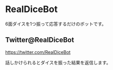# RealDiceBot

6面ダイスを1つ振って応答するだけのボットです。

## Twitter@RealDiceBot

https://twitter.com/RealDiceBot

話しかけられるとダイスを振った結果を返信します。
